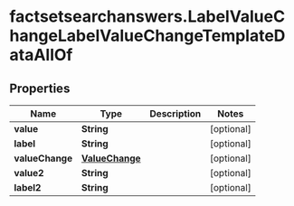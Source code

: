 # factsetsearchanswers.LabelValueChangeLabelValueChangeTemplateDataAllOf

## Properties

Name | Type | Description | Notes
------------ | ------------- | ------------- | -------------
**value** | **String** |  | [optional] 
**label** | **String** |  | [optional] 
**valueChange** | [**ValueChange**](ValueChange.md) |  | [optional] 
**value2** | **String** |  | [optional] 
**label2** | **String** |  | [optional] 


